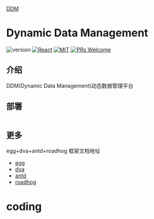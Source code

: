 [DDM](./src/assets/logo.png)
# Dynamic Data Management

![version](https://img.shields.io/badge/version-v1.0.0-brightgreen.svg?style=flat-square) [![React](https://img.shields.io/badge/react-16.x.x-brightgreen.svg?style=flat-square)](https://github.com/facebook/react) [![MIT](https://img.shields.io/dub/l/vibe-d.svg?style=flat-square)](http://opensource.org/licenses/MIT) [![PRs Welcome](https://img.shields.io/badge/PRs-welcome-brightgreen.svg?style=flat-square)](https://reactjs.org/docs/how-to-contribute.html#your-first-pull-request)


## 介绍
DDM(Dynamic Data Management)动态数据管理平台

## 部署
```
```
## 更多
egg+dva+antd+roadhog 框架文档地址
* [egg](https://eggjs.org/zh-cn/)
* [dva](https://dvajs.com/guide/)
* [antd](https://ant.design/index-cn)
* [roadhog](https://www.npmjs.com/package/roadhog)

# coding